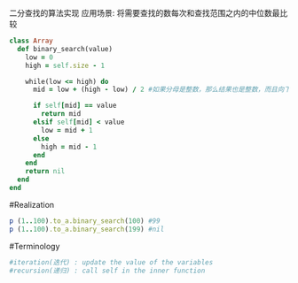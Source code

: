 二分查找的算法实现
应用场景: 将需要查找的数每次和查找范围之内的中位数最比较
```ruby
class Array
  def binary_search(value)
    low = 0
    high = self.size - 1

    while(low <= high) do
      mid = low + (high - low) / 2 #如果分母是整数，那么结果也是整数，而且向下圆整

      if self[mid] == value
        return mid
      elsif self[mid] < value
        low = mid + 1
      else
        high = mid - 1
      end
    end
    return nil 
  end
end
```

#Realization
```ruby
p (1..100).to_a.binary_search(100) #99
p (1..100).to_a.binary_search(199) #nil
```


#Terminology
```ruby
#iteration(迭代) : update the value of the variables
#recursion(递归) : call self in the inner function
```
